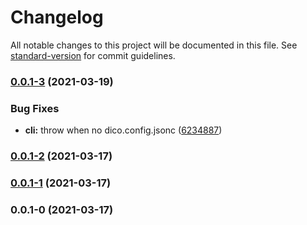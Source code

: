 # Changelog

All notable changes to this project will be documented in this file. See [standard-version](https://github.com/conventional-changelog/standard-version) for commit guidelines.

### [0.0.1-3](https://github.com/dico-app/dico-cli/compare/v0.0.1-2...v0.0.1-3) (2021-03-19)


### Bug Fixes

* **cli:** throw when no dico.config.jsonc ([6234887](https://github.com/dico-app/dico-cli/commit/62348876970ad35a302e5170620474753b7c6d6c))

### [0.0.1-2](https://github.com/dico-app/dico-cli/compare/v0.0.1-1...v0.0.1-2) (2021-03-17)

### [0.0.1-1](https://github.com/dico-app/dico-cli/compare/v0.0.1-0...v0.0.1-1) (2021-03-17)

### 0.0.1-0 (2021-03-17)
